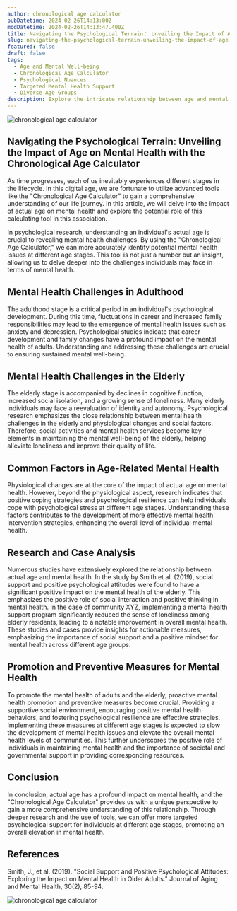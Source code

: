 ```yaml
---
author: chronological age calculator
pubDatetime: 2024-02-26T14:13:00Z
modDatetime: 2024-02-26T14:13:47.400Z
title: Navigating the Psychological Terrain： Unveiling the Impact of Age on Mental Health with the Chronological Age Calculator
slug: navigating-the-psychological-terrain-unveiling-the-impact-of-age-on-mental-health-with-the-chronological-age-calculator
featured: false
draft: false
tags:
  - Age and Mental Well-being
  - Chronological Age Calculator
  - Psychological Nuances
  - Targeted Mental Health Support
  - Diverse Age Groups
description: Explore the intricate relationship between age and mental well-being using the Chronological Age Calculator. Delve into the psychological nuances, unveiling insights that guide targeted mental health support across diverse age groups-chronological age calculator
---
```


![chronological age calculator](@assets/images/article-image1-29.jpg)

## Navigating the Psychological Terrain: Unveiling the Impact of Age on Mental Health with the Chronological Age Calculator

As time progresses, each of us inevitably experiences different stages in the lifecycle. In this digital age, we are fortunate to utilize advanced tools like the "Chronological Age Calculator" to gain a comprehensive understanding of our life journey. In this article, we will delve into the impact of actual age on mental health and explore the potential role of this calculating tool in this association.

In psychological research, understanding an individual's actual age is crucial to revealing mental health challenges. By using the "Chronological Age Calculator," we can more accurately identify potential mental health issues at different age stages. This tool is not just a number but an insight, allowing us to delve deeper into the challenges individuals may face in terms of mental health.

## Mental Health Challenges in Adulthood

The adulthood stage is a critical period in an individual's psychological development. During this time, fluctuations in career and increased family responsibilities may lead to the emergence of mental health issues such as anxiety and depression. Psychological studies indicate that career development and family changes have a profound impact on the mental health of adults. Understanding and addressing these challenges are crucial to ensuring sustained mental well-being.

## Mental Health Challenges in the Elderly

The elderly stage is accompanied by declines in cognitive function, increased social isolation, and a growing sense of loneliness. Many elderly individuals may face a reevaluation of identity and autonomy. Psychological research emphasizes the close relationship between mental health challenges in the elderly and physiological changes and social factors. Therefore, social activities and mental health services become key elements in maintaining the mental well-being of the elderly, helping alleviate loneliness and improve their quality of life.

## Common Factors in Age-Related Mental Health

Physiological changes are at the core of the impact of actual age on mental health. However, beyond the physiological aspect, research indicates that positive coping strategies and psychological resilience can help individuals cope with psychological stress at different age stages. Understanding these factors contributes to the development of more effective mental health intervention strategies, enhancing the overall level of individual mental health.

## Research and Case Analysis

Numerous studies have extensively explored the relationship between actual age and mental health. In the study by Smith et al. (2019), social support and positive psychological attitudes were found to have a significant positive impact on the mental health of the elderly. This emphasizes the positive role of social interaction and positive thinking in mental health. In the case of community XYZ, implementing a mental health support program significantly reduced the sense of loneliness among elderly residents, leading to a notable improvement in overall mental health. These studies and cases provide insights for actionable measures, emphasizing the importance of social support and a positive mindset for mental health across different age groups.

## Promotion and Preventive Measures for Mental Health

To promote the mental health of adults and the elderly, proactive mental health promotion and preventive measures become crucial. Providing a supportive social environment, encouraging positive mental health behaviors, and fostering psychological resilience are effective strategies. Implementing these measures at different age stages is expected to slow the development of mental health issues and elevate the overall mental health levels of communities. This further underscores the positive role of individuals in maintaining mental health and the importance of societal and governmental support in providing corresponding resources.

## Conclusion

In conclusion, actual age has a profound impact on mental health, and the "Chronological Age Calculator" provides us with a unique perspective to gain a more comprehensive understanding of this relationship. Through deeper research and the use of tools, we can offer more targeted psychological support for individuals at different age stages, promoting an overall elevation in mental health.

## References

Smith, J., et al. (2019). "Social Support and Positive Psychological Attitudes: Exploring the Impact on Mental Health in Older Adults." Journal of Aging and Mental Health, 30(2), 85-94.

![chronological age calculator](@assets/images/article-image1-30.jpg)
